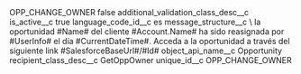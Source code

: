 <?xml version="1.0" encoding="UTF-8"?>
<CustomMetadata xmlns="http://soap.sforce.com/2006/04/metadata" xmlns:xsi="http://www.w3.org/2001/XMLSchema-instance" xmlns:xsd="http://www.w3.org/2001/XMLSchema">
    <label>OPP_CHANGE_OWNER</label>
    <protected>false</protected>
    <values>
        <field>additional_validation_class_desc__c</field>
        <value xsi:nil="true"/>
    </values>
    <values>
        <field>is_active__c</field>
        <value xsi:type="xsd:boolean">true</value>
    </values>
    <values>
        <field>language_code_id__c</field>
        <value xsi:type="xsd:string">es</value>
    </values>
    <values>
        <field>message_structure__c</field>
        <value xsi:type="xsd:string">\ la oportunidad #Name# del cliente #Account.Name# ha sido reasignada por #UserInfo# el día #CurrentDateTime#. Acceda a la oportunidad a través del siguiente link #SalesforceBaseUrl#/#Id#</value>
    </values>
    <values>
        <field>object_api_name__c</field>
        <value xsi:type="xsd:string">Opportunity</value>
    </values>
    <values>
        <field>recipient_class_desc__c</field>
        <value xsi:type="xsd:string">GetOppOwner</value>
    </values>
    <values>
        <field>unique_id__c</field>
        <value xsi:type="xsd:string">OPP_CHANGE_OWNER</value>
    </values>
</CustomMetadata>
